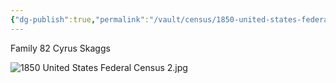 ```yaml
---
{"dg-publish":true,"permalink":"/vault/census/1850-united-states-federal-census-4/","tags":["Cyrus-Skaggs","Rachel-Parish-Coleman"]}
---
```


Family 82
Cyrus Skaggs

![1850 United States Federal Census 2.jpg](/img/user/assets/1850%20United%20States%20Federal%20Census%202.jpg)